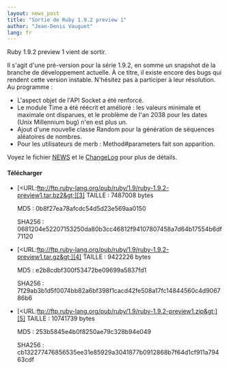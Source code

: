 ```yaml
---
layout: news_post
title: "Sortie de Ruby 1.9.2 preview 1"
author: "Jean-Denis Vauguet"
lang: fr
---
```


Ruby 1.9.2 preview 1 vient de sortir.

Il s\'agit d\'une pré-version pour la série 1.9.2, en somme un snapshot
de la branche de développement actuelle. À ce titre, il existe encore
des bugs qui rendent cette version instable. N\'hésitez pas à participer
à leur résolution. Au programme :

* L\'aspect objet de l\'API Socket a été renforcé.
* Le module Time a été réécrit et amélioré : les valeurs minimale et
  maximale ont disparues, et le problème de l\'an 2038 pour les dates
  (Unix Millennium bug) n\'en est plus un.
* Ajout d\'une nouvelle classe Random pour la génération de séquences
  aléatoires de nombres.
* Pour les utilisateurs de merb : Method#parameters fait son apparition.

Voyez le fichier [NEWS][1] et le [ChangeLog][2] pour plus de détails.

#### Télécharger

* [&lt;URL:ftp://ftp.ruby-lang.org/pub/ruby/1.9/ruby-1.9.2-preview1.tar.bz2&gt;][3]
  TAILLE
  : 7487008 bytes

  MD5
  : 0b8f27ea78afcdc54d5d23e569aa0150

  SHA256
  : 0681204e52207153250da80b3cc46812f94107807458a7d64b17554b6df71120

* [&lt;URL:ftp://ftp.ruby-lang.org/pub/ruby/1.9/ruby-1.9.2-preview1.tar.gz&gt;][4]
  TAILLE
  : 9422226 bytes

  MD5
  : e2b8cdbf300f53472be09699a5837fd1

  SHA256
  : 7f29ab3b1d5f0074bb82a6bf398f1cacd42fe508a17fc14844560c4d906786b6

* [&lt;URL:ftp://ftp.ruby-lang.org/pub/ruby/1.9/ruby-1.9.2-preview1.zip&gt;][5]
  TAILLE
  : 10741739 bytes

  MD5
  : 253b5845e4b0f8250ae79c328b94e049

  SHA256
  : cb132277476856535ee31e85929a3041877b0912868b7f64d1cf911a79463cdf



[1]: http://svn.ruby-lang.org/repos/ruby/trunk/NEWS%0D%0A
[2]: http://svn.ruby-lang.org/repos/ruby/trunk/ChangeLog%0D%0A
[3]: ftp://ftp.ruby-lang.org/pub/ruby/1.9/ruby-1.9.2-preview1.tar.bz2
[4]: ftp://ftp.ruby-lang.org/pub/ruby/1.9/ruby-1.9.2-preview1.tar.gz
[5]: ftp://ftp.ruby-lang.org/pub/ruby/1.9/ruby-1.9.2-preview1.zip
